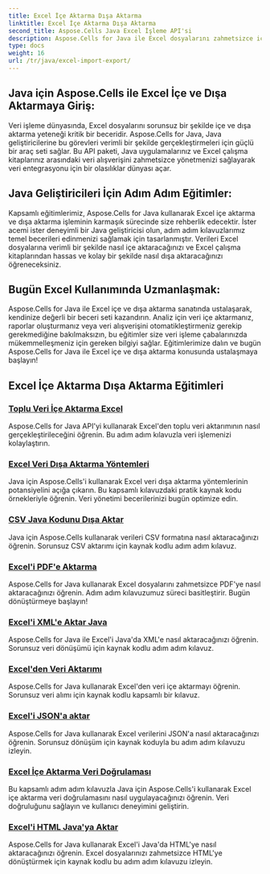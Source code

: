 ```yaml
---
title: Excel İçe Aktarma Dışa Aktarma
linktitle: Excel İçe Aktarma Dışa Aktarma
second_title: Aspose.Cells Java Excel İşleme API'si
description: Aspose.Cells for Java ile Excel dosyalarını zahmetsizce içe ve dışa aktarın. Sorunsuz veri alışverişi için adım adım eğitimleri keşfedin. Bugün Excel kullanımında ustalaşın!
type: docs
weight: 16
url: /tr/java/excel-import-export/
---
```


## Java için Aspose.Cells ile Excel İçe ve Dışa Aktarmaya Giriş:

Veri işleme dünyasında, Excel dosyalarını sorunsuz bir şekilde içe ve dışa aktarma yeteneği kritik bir beceridir. Aspose.Cells for Java, Java geliştiricilerine bu görevleri verimli bir şekilde gerçekleştirmeleri için güçlü bir araç seti sağlar. Bu API paketi, Java uygulamalarınız ve Excel çalışma kitaplarınız arasındaki veri alışverişini zahmetsizce yönetmenizi sağlayarak veri entegrasyonu için bir olasılıklar dünyası açar.

## Java Geliştiricileri İçin Adım Adım Eğitimler:

Kapsamlı eğitimlerimiz, Aspose.Cells for Java kullanarak Excel içe aktarma ve dışa aktarma işleminin karmaşık sürecinde size rehberlik edecektir. İster acemi ister deneyimli bir Java geliştiricisi olun, adım adım kılavuzlarımız temel becerileri edinmenizi sağlamak için tasarlanmıştır. Verileri Excel dosyalarına verimli bir şekilde nasıl içe aktaracağınızı ve Excel çalışma kitaplarından hassas ve kolay bir şekilde nasıl dışa aktaracağınızı öğreneceksiniz.

## Bugün Excel Kullanımında Uzmanlaşmak:

Aspose.Cells for Java ile Excel içe ve dışa aktarma sanatında ustalaşarak, kendinize değerli bir beceri seti kazandırın. Analiz için veri içe aktarmanız, raporlar oluşturmanız veya veri alışverişini otomatikleştirmeniz gerekip gerekmediğine bakılmaksızın, bu eğitimler size veri işleme çabalarınızda mükemmelleşmeniz için gereken bilgiyi sağlar. Eğitimlerimize dalın ve bugün Aspose.Cells for Java ile Excel içe ve dışa aktarma konusunda ustalaşmaya başlayın!

## Excel İçe Aktarma Dışa Aktarma Eğitimleri
### [Toplu Veri İçe Aktarma Excel](./bulk-data-import-excel/)
Aspose.Cells for Java API'yi kullanarak Excel'den toplu veri aktarımının nasıl gerçekleştirileceğini öğrenin. Bu adım adım kılavuzla veri işlemenizi kolaylaştırın.
### [Excel Veri Dışa Aktarma Yöntemleri](./excel-data-export-methods/)
Java için Aspose.Cells'i kullanarak Excel veri dışa aktarma yöntemlerinin potansiyelini açığa çıkarın. Bu kapsamlı kılavuzdaki pratik kaynak kodu örnekleriyle öğrenin. Veri yönetimi becerilerinizi bugün optimize edin.
### [CSV Java Kodunu Dışa Aktar](./csv-export-java-code/)
Java için Aspose.Cells kullanarak verileri CSV formatına nasıl aktaracağınızı öğrenin. Sorunsuz CSV aktarımı için kaynak kodlu adım adım kılavuz.
### [Excel'i PDF'e Aktarma](./exporting-excel-to-pdf/)
Aspose.Cells for Java kullanarak Excel dosyalarını zahmetsizce PDF'ye nasıl aktaracağınızı öğrenin. Adım adım kılavuzumuz süreci basitleştirir. Bugün dönüştürmeye başlayın!
### [Excel'i XML'e Aktar Java](./export-excel-to-xml-java/)
Aspose.Cells for Java ile Excel'i Java'da XML'e nasıl aktaracağınızı öğrenin. Sorunsuz veri dönüşümü için kaynak kodlu adım adım kılavuz.
### [Excel'den Veri Aktarımı](./data-import-from-excel/)
Aspose.Cells for Java kullanarak Excel'den veri içe aktarmayı öğrenin. Sorunsuz veri alımı için kaynak kodlu kapsamlı bir kılavuz.
### [Excel'i JSON'a aktar](./export-excel-to-json/)
Aspose.Cells for Java kullanarak Excel verilerini JSON'a nasıl aktaracağınızı öğrenin. Sorunsuz dönüşüm için kaynak koduyla bu adım adım kılavuzu izleyin.
### [Excel İçe Aktarma Veri Doğrulaması](./excel-import-data-validation/)
Bu kapsamlı adım adım kılavuzla Java için Aspose.Cells'i kullanarak Excel içe aktarma veri doğrulamasını nasıl uygulayacağınızı öğrenin. Veri doğruluğunu sağlayın ve kullanıcı deneyimini geliştirin. 
### [Excel'i HTML Java'ya Aktar](./export-excel-to-html-java/)
Aspose.Cells for Java kullanarak Excel'i Java'da HTML'ye nasıl aktaracağınızı öğrenin. Excel dosyalarınızı zahmetsizce HTML'ye dönüştürmek için kaynak kodlu bu adım adım kılavuzu izleyin.